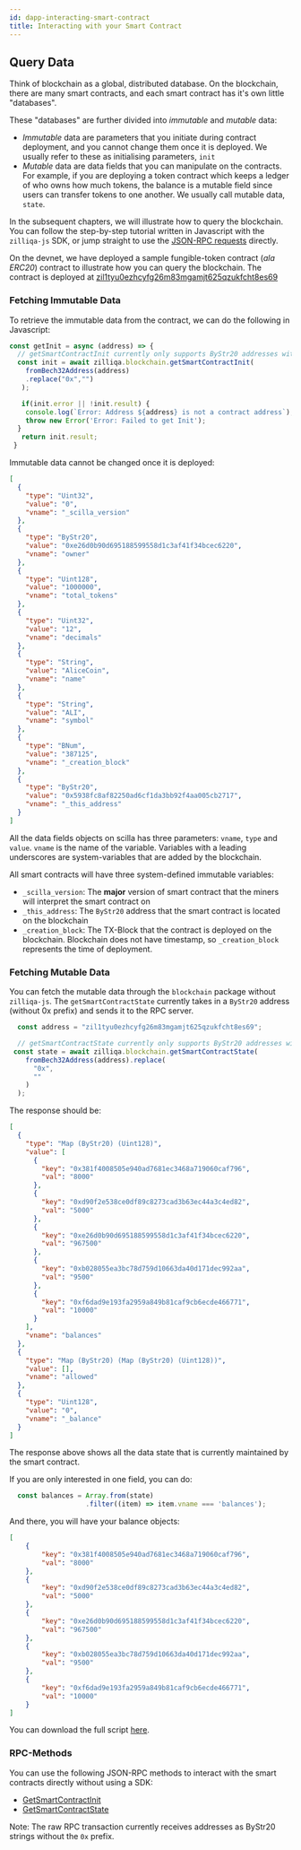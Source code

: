 ```yaml
---
id: dapp-interacting-smart-contract
title: Interacting with your Smart Contract
---
```


## Query Data

Think of blockchain as a global, distributed database. On the blockchain, there are many smart contracts, and each smart contract has it's own little "databases".

These "databases" are further divided into _immutable_ and _mutable_ data:

* _Immutable_ data are parameters that you initiate during contract deployment, and you cannot change them once it is deployed. We usually refer to these as initialising parameters, `init`
* _Mutable_ data are data fields that you can manipulate on the contracts. For example, if you are deploying a token contract which keeps a ledger of who owns how much tokens, the balance is a mutable field since users can transfer tokens to one another. We usually call mutable data, `state`.


In the subsequent chapters, we will illustrate how to query the blockchain. You can follow the step-by-step tutorial written in Javascript with the `zilliqa-js` SDK, or jump straight to use the [JSON-RPC requests](#RPC-Methods) directly.

On the devnet, we have deployed a sample fungible-token contract (_ala ERC20_) contract to illustrate how you can query the blockchain. The contract is deployed at [zil1tyu0ezhcyfg26m83mgamjt625qzukfcht8es69](https://viewblock.io/zilliqa/address/zil1tyu0ezhcyfg26m83mgamjt625qzukfcht8es69?network=testnet&tab=code)

### Fetching Immutable Data

To retrieve the immutable data from the contract, we can do the following in Javascript:

```javascript
const getInit = async (address) => {
  // getSmartContractInit currently only supports ByStr20 addresses without 0x prefix
  const init = await zilliqa.blockchain.getSmartContractInit(
    fromBech32Address(address)
    .replace("0x","")
   );

   if(init.error || !init.result) {
    console.log(`Error: Address ${address} is not a contract address`);
    throw new Error('Error: Failed to get Init');
  }
   return init.result;
 }
```

Immutable data cannot be changed once it is deployed:

```json
[
  {
    "type": "Uint32",
    "value": "0",
    "vname": "_scilla_version"
  },
  {
    "type": "ByStr20",
    "value": "0xe26d0b90d695188599558d1c3af41f34bcec6220",
    "vname": "owner"
  },
  {
    "type": "Uint128",
    "value": "1000000",
    "vname": "total_tokens"
  },
  {
    "type": "Uint32",
    "value": "12",
    "vname": "decimals"
  },
  {
    "type": "String",
    "value": "AliceCoin",
    "vname": "name"
  },
  {
    "type": "String",
    "value": "ALI",
    "vname": "symbol"
  },
  {
    "type": "BNum",
    "value": "387125",
    "vname": "_creation_block"
  },
  {
    "type": "ByStr20",
    "value": "0x5938fc8af82250ad6cf1da3bb92f4aa005cb2717",
    "vname": "_this_address"
  }
]
```
All the data fields objects on scilla has three parameters: `vname`, `type` and `value`. `vname` is the name of the variable. Variables with a leading underscores are system-variables that are added by the blockchain.

All smart contracts will have three system-defined immutable variables:
* `_scilla_version`: The __major__ version of smart contract that the miners will interpret the smart contract on
* `_this_address`: The `ByStr20` address that the smart contract is located on the blockchain
* `_creation_block`: The TX-Block that the contract is deployed on the blockchain. Blockchain does not have timestamp, so `_creation_block` represents the time of deployment.

### Fetching Mutable Data

You can fetch the mutable data through the `blockchain` package without `zilliqa-js`. The `getSmartContractState` currently takes in a `ByStr20` address (without 0x prefix) and sends it to the RPC server.

```javascript
  const address = "zil1tyu0ezhcyfg26m83mgamjt625qzukfcht8es69"; 

  // getSmartContractState currently only supports ByStr20 addresses without 0x prefix
 const state = await zilliqa.blockchain.getSmartContractState(
    fromBech32Address(address).replace(
      "0x",
      ""
    )
  );
```

The response should be:

```json
[
  {
    "type": "Map (ByStr20) (Uint128)",
    "value": [
      {
        "key": "0x381f4008505e940ad7681ec3468a719060caf796",
        "val": "8000"
      },
      {
        "key": "0xd90f2e538ce0df89c8273cad3b63ec44a3c4ed82",
        "val": "5000"
      },
      {
        "key": "0xe26d0b90d695188599558d1c3af41f34bcec6220",
        "val": "967500"
      },
      {
        "key": "0xb028055ea3bc78d759d10663da40d171dec992aa",
        "val": "9500"
      },
      {
        "key": "0xf6dad9e193fa2959a849b81caf9cb6ecde466771",
        "val": "10000"
      }
    ],
    "vname": "balances"
  },
  {
    "type": "Map (ByStr20) (Map (ByStr20) (Uint128))",
    "value": [],
    "vname": "allowed"
  },
  {
    "type": "Uint128",
    "value": "0",
    "vname": "_balance"
  }
]
```

The response above shows all the data state that is currently maintained by the smart contract.

If you are only interested in one field, you can do:

```javascript
  const balances = Array.from(state)
                   .filter((item) => item.vname === 'balances');
```

And there, you will have your balance objects:

```json
[
    {
        "key": "0x381f4008505e940ad7681ec3468a719060caf796",
        "val": "8000"
    },
    {
        "key": "0xd90f2e538ce0df89c8273cad3b63ec44a3c4ed82",
        "val": "5000"
    },
    {
        "key": "0xe26d0b90d695188599558d1c3af41f34bcec6220",
        "val": "967500"
    },
    {
        "key": "0xb028055ea3bc78d759d10663da40d171dec992aa",
        "val": "9500"
    },
    {
        "key": "0xf6dad9e193fa2959a849b81caf9cb6ecde466771",
        "val": "10000"
    }
]
```


You can download the full script [here](https://github.com/Zilliqa/dev-portal/tree/master/examples/dapp/query-data.js).

### RPC-Methods

You can use the following JSON-RPC methods to interact with the smart contracts directly without using a SDK:

* [GetSmartContractInit](https://apidocs.zilliqa.com/#getsmartcontractinit)
* [GetSmartContractState](https://apidocs.zilliqa.com/#getsmartcontractstate)

Note: The raw RPC transaction currently receives addresses as ByStr20 strings without the `0x` prefix.

